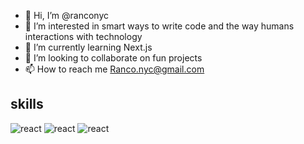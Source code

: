 - 👋 Hi, I’m @ranconyc
- 👀 I’m interested in smart ways to write code and the way humans interactions with technology 
- 🌱 I’m currently learning Next.js
- 💞️ I’m looking to collaborate on fun projects
- 📫 How to reach me Ranco.nyc@gmail.com

## skills
<img alt='react' src='https://img.shields.io/badge/-ReactJs-61DAFB?logo=react&logoColor=white' />
<img alt='react' src='https://img.shields.io/badge/-HTML5-E34F26?logo=html5&logoColor=white' />
<img alt='react' src='https://img.shields.io/badge/-CSS3-E34F26?logo=css3&logoColor=white' />


<!---
ranconyc/ranconyc is a ✨ special ✨ repository because its `README.md` (this file) appears on your GitHub profile.
You can click the Preview link to take a look at your changes.
--->
